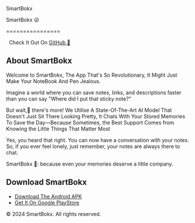   SmartBokx      

SmartBokx 😜


================

  Check It Out On [GitHub 🎨](https://github.com/aivan2798/SmartBokx)

  
  

About SmartBokx
---------------

Welcome to SmartBokx, The App That's So Revolutionary, It Might Just Make Your NoteBook And Pen Jealous.  
  
Imagine a world where you can save notes, links, and descriptions faster than you can say "Where did I put that sticky note?"  
  
But wait,🌟 there's more! We Utilise A State-Of-The-Art AI Model That Doesn't Just Sit There Looking Pretty, It Chats With Your Stored Memories To Save the Day—Because Sometimes, the Best Support Comes from Knowing the Little Things That Matter Most  
  
Yes, you heard that right. You can now have a conversation with your notes. So, if you ever feel lonely, just remember, your notes are always there to chat.  
  
SmartBokx 🤠: because even your memories deserve a little company.

Download SmartBokx
------------------

*   [Download The Android APK](./downloads/smartbokx.apk)
*   [Get It On Google PlayStore](/)

© 2024 SmartBokx. All rights reserved.
